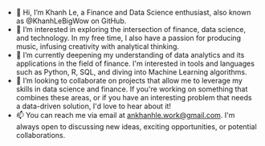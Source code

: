 - 👋 Hi, I’m Khanh Le, a Finance and Data Science enthusiast, also known as @KhanhLeBigWow on GitHub.
- 👀 I’m interested in exploring the intersection of finance, data science, and technology. In my free time, I also have a passion for producing music, infusing creativity with analytical thinking.
- 🌱 I’m currently deepening my understanding of data analytics and its applications in the field of finance. I'm interested in tools and languages such as Python, R, SQL, and diving into Machine Learning algorithms.
- 💞️ I’m looking to collaborate on projects that allow me to leverage my skills in data science and finance. If you're working on something that combines these areas, or if you have an interesting problem that needs a data-driven solution, I'd love to hear about it!
- 📫 You can reach me via email at ankhanhle.work@gmail.com. I'm always open to discussing new ideas, exciting opportunities, or potential collaborations.

